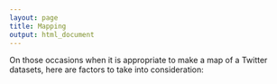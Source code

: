 ```yaml
---
layout: page
title: Mapping
output: html_document
---
```


On those occasions when it is appropriate to make a map of a Twitter datasets, here are factors to take into consideration:
